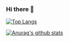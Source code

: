 ### Hi there 👋
[![Top Langs](https://github-readme-stats.vercel.app/api/top-langs/?username=czfadmin&layout=compact)](https://github.com/anuraghazra/github-readme-stats) 

[![Anurag's github stats](https://github-readme-stats.vercel.app/api?username=czfadmin&show_icons=true&hide_title=true)](https://github.com/anuraghazra/github-readme-stats)

<!--
[![ReadMe Card](https://github-readme-stats.vercel.app/api/pin/?username=anuraghazra&repo=github-readme-stats)](https://github.com/anuraghazra/github-readme-stats)
-->



<!--
**czfadmin/czfadmin** is a ✨ _special_ ✨ repository because its `README.md` (this file) appears on your GitHub profile.

Here are some ideas to get you started:

- 🔭 I’m currently working on ...
- 🌱 I’m currently learning ...
- 👯 I’m looking to collaborate on ...
- 🤔 I’m looking for help with ...
- 💬 Ask me about ...
- 📫 How to reach me: ...
- 😄 Pronouns: ...
- ⚡ Fun fact: ...
-->
